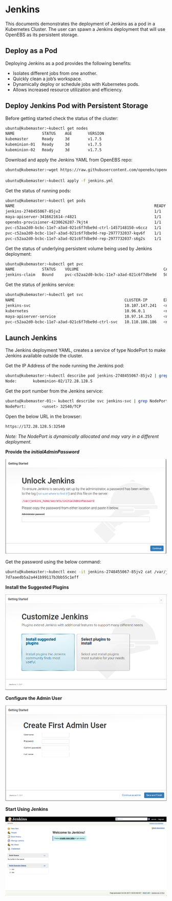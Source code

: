 # Jenkins

This documents demonstrates the deployment of Jenkins as a pod in a Kubernetes Cluster. The user can spawn a Jenkins deployment that will use OpenEBS as its persistent storage.

## Deploy as a Pod

Deploying Jenkins as a pod provides the following benefits:

- Isolates different jobs from one another.
- Quickly clean a job’s workspace.
- Dynamically deploy or schedule jobs with Kubernetes pods.
- Allows increased resource utilization and efficiency.

## Deploy Jenkins Pod with Persistent Storage

Before getting started check the status of the cluster:

```bash
ubuntu@kubemaster:~kubectl get nodes
NAME            STATUS    AGE       VERSION
kubemaster      Ready     3d        v1.7.5
kubeminion-01   Ready     3d        v1.7.5
kubeminion-02   Ready     3d        v1.7.5

```

Download and apply the Jenkins YAML from OpenEBS repo:

```bash
ubuntu@kubemaster:~wget https://raw.githubusercontent.com/openebs/openebs/master/k8s/demo/jenkins/jenkins.yml

ubuntu@kubemaster:~kubectl apply -f jenkins.yml
```

Get the status of running pods:

```bash
ubuntu@kubemaster:~kubectl get pods
NAME                                                             READY     STATUS    RESTARTS   AGE
jenkins-2748455067-85jv2                                         1/1       Running   0          9m
maya-apiserver-3416621614-r4821                                  1/1       Running   0          17m
openebs-provisioner-4230626287-7kjt4                             1/1       Running   0          17m
pvc-c52aa2d0-bcbc-11e7-a3ad-021c6f7dbe9d-ctrl-1457148150-v6ccz   1/1       Running   0          9m
pvc-c52aa2d0-bcbc-11e7-a3ad-021c6f7dbe9d-rep-2977732037-kqv6f    1/1       Running   0          9m
pvc-c52aa2d0-bcbc-11e7-a3ad-021c6f7dbe9d-rep-2977732037-s6g2s    1/1       Running   0          9m

```

Get the status of underlying persistent volume being used by Jenkins deployment:

```bash
ubuntu@kubemaster:~kubectl get pvc
NAME            STATUS    VOLUME                                     CAPACITY   ACCESSMODES   STORAGECLASS       AGE
jenkins-claim   Bound     pvc-c52aa2d0-bcbc-11e7-a3ad-021c6f7dbe9d   5G         RWO           openebs-standard   12m

```

Get the status of jenkins service:

```bash
ubuntu@kubemaster:~kubectl get svc
NAME                                                CLUSTER-IP       EXTERNAL-IP   PORT(S)             AGE
jenkins-svc                                         10.107.147.241   <nodes>       80:32540/TCP        25m
kubernetes                                          10.96.0.1        <none>        443/TCP             3d
maya-apiserver-service                              10.97.14.255     <none>        5656/TCP            33m
pvc-c52aa2d0-bcbc-11e7-a3ad-021c6f7dbe9d-ctrl-svc   10.110.186.186   <none>        3260/TCP,9501/TCP   25m

```

## Launch Jenkins

The Jenkins deployment YAML, creates a service of type NodePort to make Jenkins available outside the cluster.

Get the IP Address of the node running the Jenkins pod:

```bash
ubuntu@kubemaster:~kubectl describe pod jenkins-2748455067-85jv2 | grep Node:
Node:		kubeminion-02/172.28.128.5

```
Get the port number from the Jenkins service:

```bash
ubuntu@kubemaster-01:~ kubectl describe svc jenkins-svc | grep NodePort:
NodePort:		<unset>	32540/TCP

```

Open the below URL in the browser:

```bash
https://172.28.128.5:32540

```

_Note: The NodePort is dynamically allocated and may vary in a different deployment._

__Provide the _initialAdminPassword___

![Jenkins Login]

Get the password using the below command:

```bash
ubuntu@kubemaster:~kubectl exec -it jenkins-2748455067-85jv2 cat /var/jenkins_home/secrets/initialAdminPassword
7d7aaedb5a2a441b99117b3bb55c1eff
```

__Install the Suggested Plugins__

![Jenkins Plugins]

__Configure the Admin User__

![Configure User]

__Start Using Jenkins__

![Jenkins Dashboard]

[Jenkins Login]: images/jenkins_login.png
[Jenkins Plugins]: images/jenkins_plugins.png
[Configure User]: images/jenkins_create_user.png
[Jenkins Dashboard]: images/jenkins_dashboard.png